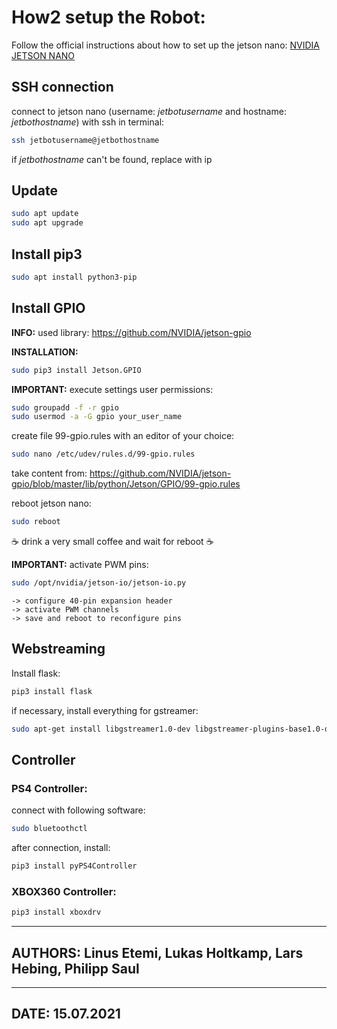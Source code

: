 # How2 setup the Robot:

Follow the official instructions about how to set up the jetson nano:
[NVIDIA JETSON NANO](https://developer.nvidia.com/embedded/learn/get-started-jetson-nano-2gb-devkit)

## SSH connection

connect to jetson nano (username: _jetbotusername_ and hostname: _jetbothostname_) with ssh in terminal:
```bash
ssh jetbotusername@jetbothostname
```
if _jetbothostname_ can't be found, replace with ip

## Update
```bash
sudo apt update
sudo apt upgrade
```

## Install pip3
```bash
sudo apt install python3-pip
```

## Install GPIO

**INFO:** used library: https://github.com/NVIDIA/jetson-gpio

**INSTALLATION:**
```bash
sudo pip3 install Jetson.GPIO
```

**IMPORTANT:** 	execute settings user permissions:
            
```bash
sudo groupadd -f -r gpio
sudo usermod -a -G gpio your_user_name
```
create file 99-gpio.rules with an editor of your choice:
```bash
sudo nano /etc/udev/rules.d/99-gpio.rules
```
take content from:
https://github.com/NVIDIA/jetson-gpio/blob/master/lib/python/Jetson/GPIO/99-gpio.rules


reboot jetson nano:
```bash
sudo reboot
```
:coffee: drink a very small coffee and wait for reboot :coffee:

**IMPORTANT:** 	activate PWM pins:
```bash
sudo /opt/nvidia/jetson-io/jetson-io.py
```

    -> configure 40-pin expansion header
    -> activate PWM channels
    -> save and reboot to reconfigure pins

## Webstreaming
Install flask:
```bash
pip3 install flask
```
if necessary, install everything for gstreamer:
```bash
sudo apt-get install libgstreamer1.0-dev libgstreamer-plugins-base1.0-dev libgstreamer-plugins-bad1.0-dev gstreamer1.0-plugins-base gstreamer1.0-plugins-good gstreamer1.0-plugins-bad gstreamer1.0-plugins-ugly gstreamer1.0-libav gstreamer1.0-doc gstreamer1.0-tools gstreamer1.0-x gstreamer1.0-alsa gstreamer1.0-gl gstreamer1.0-gtk3 gstreamer1.0-qt5 gstreamer1.0-pulseaudio opencv-python
```

## Controller
### PS4 Controller:
connect with following software:
```bash
sudo bluetoothctl
```
after connection, install:
```bash
pip3 install pyPS4Controller
```

### XBOX360 Controller:
```bash
pip3 install xboxdrv
```
---
AUTHORS: Linus Etemi, Lukas Holtkamp, Lars Hebing, Philipp Saul
---

---
DATE: 15.07.2021
---